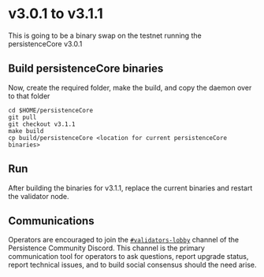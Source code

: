 # v3.0.1 to v3.1.1

This is going to be a binary swap on the testnet running the persistenceCore v3.0.1

## Build persistenceCore binaries
Now, create the required folder, make the build, and copy the daemon over to that folder
```
cd $HOME/persistenceCore
git pull
git checkout v3.1.1
make build
cp build/persistenceCore <location for current persistenceCore binaries>
```

## Run
After building the binaries for v3.1.1, replace the current binaries and restart the validator node.

## Communications
Operators are encouraged to join the [`#validators-lobby`](https://discord.gg/hwbynVYDZ7)
channel of the Persistence Community Discord. This channel is the primary communication tool
for operators to ask questions, report upgrade status, report technical issues, and to build
social consensus should the need arise.
